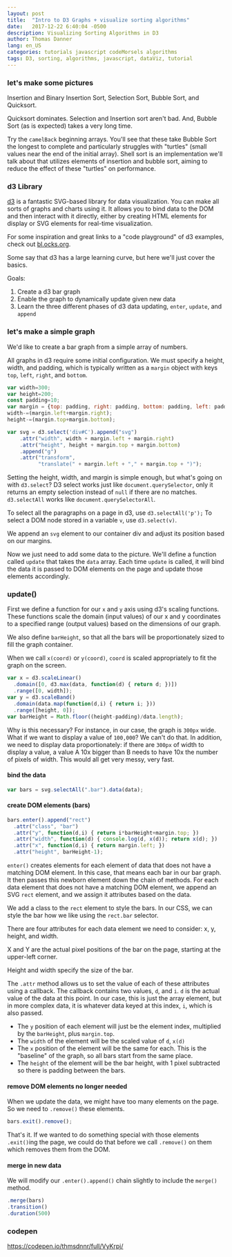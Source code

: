 ```yaml
---
layout: post
title:  "Intro to D3 Graphs + visualize sorting algorithms"
date:   2017-12-22 6:40:04 -0500
description: Visualizing Sorting Algorithms in D3
author: Thomas Danner
lang: en_US
categories: tutorials javascript codeMorsels algorithms
tags: D3, sorting, algorithms, javascript, dataViz, tutorial
---
```


### let's make some pictures

Insertion and Binary Insertion Sort, Selection Sort, Bubble Sort, and Quicksort.

Quicksort dominates. Selection and Insertion sort aren't bad. And, Bubble Sort (as is expected) takes a very long time.

Try the `camelBack` beginning arrays. You'll see that these take Bubble Sort the longest to complete and particularly struggles with "turtles" (small values near the end of the initial array). Shell sort is an implementation we'll talk about that utilizes elements of insertion and bubble sort, aiming to reduce the effect of these "turtles" on performance.

### d3 Library

[d3](https://d3js.org/) is a fantastic SVG-based library for data visualization. You can make all sorts of graphs and charts using it. It allows you to bind data to the DOM and then interact with it directly, either by creating HTML elements for display or SVG elements for real-time visualization.

For some inspiration and great links to a "code playground" of d3 examples, check out [bl.ocks.org](https://bl.ocks.org).

Some say that d3 has a large learning curve, but here we'll just cover the basics.

Goals:

1. Create a d3 bar graph
2. Enable the graph to dynamically update given new data
3. Learn the three different phases of d3 data updating, `enter`, `update`, and `append`

### let's make a simple graph

We'd like to create a bar graph from a simple array of numbers.

All graphs in d3 require some initial configuration. We must specify a height, width, and padding, which is typically written as a `margin` object with keys `top`, `left`, `right`, and `bottom`.

```javascript
var width=300;
var height=200;
const padding=10;
var margin = {top: padding, right: padding, bottom: padding, left: padding};
width-=(margin.left+margin.right);
height-=(margin.top+margin.bottom);

var svg = d3.select('div#C').append("svg")
    .attr("width", width + margin.left + margin.right)
    .attr("height", height + margin.top + margin.bottom)
    .append("g")
    .attr("transform",
          "translate(" + margin.left + "," + margin.top + ")");
```

Setting the height, width, and margin is simple enough, but what's going on with `d3.select`? D3 select works just like `document.querySelector`, only it returns an empty selection instead of `null` if there are no matches. `d3.selectAll` works like `document.querySelectorAll`.

To select all the paragraphs on a page in d3, use `d3.selectAll('p');` To select a DOM node stored in a variable `v`, use `d3.select(v)`.

We append an `svg` element to our container div and adjust its position based on our margins.

Now we just need to add some data to the picture. We'll define a function called `update` that takes the `data` array. Each time `update` is called, it will bind the data it is passed to DOM elements on the page and update those elements accordingly.

### update()

First we define a function for our `x` and `y` axis using d3's scaling functions. These functions scale the domain (input values) of our x and y coordinates to a specified range (output values) based on the dimensions of our graph.

We also define `barHeight`, so that all the bars will be proportionately sized to fill the graph container.

When we call `x(coord)` or `y(coord)`, `coord` is scaled appropriately to fit the graph on the screen.

```javascript
var x = d3.scaleLinear()
  .domain([0, d3.max(data, function(d) { return d; })])
  .range([0, width]);
var y = d3.scaleBand()
  .domain(data.map(function(d,i) { return i; }))
  .range([height, 0]);
var barHeight = Math.floor((height-padding)/data.length);
```

Why is this necessary? For instance, in our case, the graph is `300px` wide. What if we want to display a value of `100,000`? We can't do that. In addition, we need to display data proportionately: if there are `300px` of width to display a value, a value A 10x bigger than B needs to have 10x the number of pixels of width. This would all get very messy, very fast.

#### bind the data

```javascript
var bars = svg.selectAll(".bar").data(data);
```

#### create DOM elements (bars)
```javascript
bars.enter().append("rect")
  .attr("class", "bar")
  .attr("y", function(d,i) { return i*barHeight+margin.top; })
  .attr("width", function(d) { console.log(d, x(d)); return x(d); })
  .attr("x", function(d,i) { return margin.left; })
  .attr("height", barHeight-1);
```

`enter()` creates elements for each element of data that does not have a matching DOM element. In this case, that means each bar in our bar graph. It then passes this newborn element down the chain of methods. For each data element that does not have a matching DOM element, we append an SVG `rect` element, and we assign it attributes based on the data.

We add a class to the `rect` element to style the bars. In our CSS, we can style the bar how we like using the `rect.bar` selector.

There are four attributes for each data element we need to consider: x, y, height, and width.

X and Y are the actual pixel positions of the bar on the page, starting at the upper-left corner.

Height and width specify the size of the bar.

The `.attr` method allows us to set the value of each of these attributes using a callback. The callback contains two values, `d`, and `i`. `d` is the actual value of the data at this point. In our case, this is just the array element, but in more complex data, it is whatever data keyed at this index, `i`, which is also passed.

* The `y` position of each element will just be the element index, multiplied by the `barHeight`, plus `margin.top`.
* The `width` of the element will be the scaled value of `d`, `x(d)`
* The `x` position of the element will be the same for each. This is the "baseline" of the graph, so all bars start from the same place.
* The `height` of the element will be the bar height, with 1 pixel subtracted so there is padding between the bars.

#### remove DOM elements no longer needed

When we update the data, we might have too many elements on the page. So we need to `.remove()` these elements.

```javascript
bars.exit().remove();
```

That's it. If we wanted to do something special with those elements `.exit()`ing the page, we could do that before we call `.remove()` on them which removes them from the DOM.

#### merge in new data

We will modify our `.enter().append()` chain slightly to include the `merge()` method.

```JavaScript
.merge(bars)
.transition()
.duration(500)
```

### codepen
https://codepen.io/thmsdnnr/full/VyKrpj/

<!-- <p data-height="590" data-width="800" data-theme-id="32039" data-slug-hash="VyKrpj" data-default-tab="result" data-user="thmsdnnr" data-embed-version="2" data-pen-title="Data Visualization of Sorting Algos w/D3" class="codepen">See the Pen <a href="https://codepen.io/thmsdnnr/pen/VyKrpj/">Data Visualization of Sorting Algos w/D3</a> by Thomas (<a href="https://codepen.io/thmsdnnr">@thmsdnnr</a>) on <a href="https://codepen.io">CodePen</a>.</p>
<script async src="https://production-assets.codepen.io/assets/embed/ei.js"></script> -->
